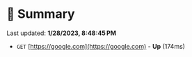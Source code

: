 # 📖 Summary
Last updated: **1/28/2023, 8:48:45 PM**

- `GET` [https://google.com](https://google.com) - **Up** (174ms)
